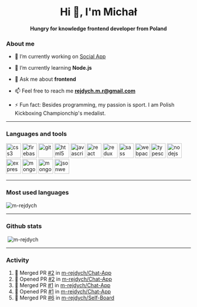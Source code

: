 <h1 align="center">Hi 👋, I'm Michał</h1>
<h4 align="center">Hungry for knowledge frontend developer from Poland</h3>

### About me

- 🔭  I’m currently working on [Social App](https://github.com/m-rejdych/Social-App)

- 🌱  I’m currently learning **Node.js**

- 💬  Ask me about **frontend**

- 📫  Feel free to reach me **rejdych.m.r@gmail.com**

- ⚡  Fun fact: Besides programming, my passion is sport. I am Polish Kickboxing Championchip's medalist.

---

### Languages and tools

<p align="left"><img src="https://devicons.github.io/devicon/devicon.git/icons/css3/css3-original-wordmark.svg" alt="css3" width="40" height="40"/> <img src="https://www.vectorlogo.zone/logos/firebase/firebase-icon.svg" alt="firebase" width="40" height="40"/> <img src="https://www.vectorlogo.zone/logos/git-scm/git-scm-icon.svg" alt="git" width="40" height="40"/> <img src="https://devicons.github.io/devicon/devicon.git/icons/html5/html5-original-wordmark.svg" alt="html5" width="40" height="40"/> <img src="https://devicons.github.io/devicon/devicon.git/icons/javascript/javascript-original.svg" alt="javascript" width="40" height="40"/> <img src="https://devicons.github.io/devicon/devicon.git/icons/react/react-original-wordmark.svg" alt="react" width="40" height="40"/> <img src="https://devicons.github.io/devicon/devicon.git/icons/redux/redux-original.svg" alt="redux" width="40" height="40"/> <img src="https://devicons.github.io/devicon/devicon.git/icons/sass/sass-original.svg" alt="sass" width="40" height="40"/> <img src="https://devicons.github.io/devicon/devicon.git/icons/webpack/webpack-original.svg" alt="webpack" width="40" height="40"/> <img src="https://devicons.github.io/devicon/devicon.git/icons/typescript/typescript-original.svg" alt="typescript" width="40" height="40"/> <img src="https://devicons.github.io/devicon/devicon.git/icons/nodejs/nodejs-original.svg" alt="nodejs" width="40" height="40"/> <img src="https://devicons.github.io/devicon/devicon.git/icons/express/express-original.svg" alt="express" width="40" height="40"/> <img src="https://devicons.github.io/devicon/devicon.git/icons/mongodb/mongodb-original.svg" alt="mongodb" width="40" height="40"/> <img src="https://devicons.github.io/devicon/devicon.git/icons/nibgiise/mongoose-original.svg" alt="mongoose" width="40" height="40"/> <img src="https://devicons.github.io/devicon/devicon.git/icons/jsonwebtoken/jsonwebtoken-original.svg" alt="jsonwebtoken" width="40" height="40"/>
</p>

---

### Most used languages

<p align="left"><img align="center" src="https://github-readme-stats.vercel.app/api/top-langs/?username=m-rejdych&hide=coffeescript" alt="m-rejdych" /></p>

---

### Github stats
  
<p align="left">&nbsp;<img align="center" src="https://github-readme-stats.vercel.app/api?username=m-rejdych&show_icons=true&theme=dracula" alt="m-rejdych" /></p>

---

### Activity

<!--START_SECTION:activity-->
1. 🎉 Merged PR [#2](https://github.com/m-rejdych/Chat-App/pull/2) in [m-rejdych/Chat-App](https://github.com/m-rejdych/Chat-App)
2. 💪 Opened PR [#2](https://github.com/m-rejdych/Chat-App/pull/2) in [m-rejdych/Chat-App](https://github.com/m-rejdych/Chat-App)
3. 🎉 Merged PR [#1](https://github.com/m-rejdych/Chat-App/pull/1) in [m-rejdych/Chat-App](https://github.com/m-rejdych/Chat-App)
4. 💪 Opened PR [#1](https://github.com/m-rejdych/Chat-App/pull/1) in [m-rejdych/Chat-App](https://github.com/m-rejdych/Chat-App)
5. 🎉 Merged PR [#6](https://github.com/m-rejdych/Self-Board/pull/6) in [m-rejdych/Self-Board](https://github.com/m-rejdych/Self-Board)
<!--END_SECTION:activity-->
